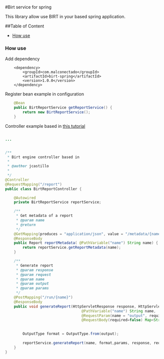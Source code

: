 #Birt service for spring

This library allow use BIRT in your based spring application.

##Table of Content

- [How use](#how-use)

### How use

Add dependency

```
	<dependency>
		<groupId>com.malconectado</groupId>
		<artifactId>birt-spring</artifactId>
		<version>1.0.0</version>
	</dependency> 
```

Register bean example in configuration

```java
	@Bean
    public BirtReportService getReportService() {
    	return new BirtReportService();
    }
```

Controller example based in [this tutorial](https://www.baeldung.com/birt-reports-spring-boot)

```java

...


/**
 * Birt engine controller based in 
 * 
 * @author jcastillo
 *
 */
@Controller
@RequestMapping("/report")
public class BirtReportController {

    @Autowired
    private BirtReportService reportService;

    /**
     * Get metadata of a report
     * @param name
     * @return
     */
    @GetMapping(produces = "application/json", value = "/metadata/{name}")
    @ResponseBody
    public Report reportMetadata( @PathVariable("name") String name) {
        return reportService.getReportMetadata(name);
    }

    /**
     * Generate report
     * @param response
     * @param request
     * @param name
     * @param output
     * @param params
     */
    @PostMapping("/run/{name}")
    @ResponseBody
    public void generateReport(HttpServletResponse response, HttpServletRequest request,
                                   @PathVariable("name") String name, 
                                   @RequestParam(name = "output", required=false) String output,
                                   @RequestBody(required=false) Map<String, Object> params) {
    	
    	
    	OutputType format = OutputType.from(output);    	
        
        reportService.generateReport(name, format,params, response, request);
    }
}
```

